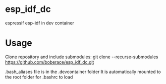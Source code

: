 # esp_idf_dc
espressif esp-idf in dev container

# Usage

Clone repository and include submodules:
git clone --recurse-submodules https://github.com/boberace/esp_idf_dc.git

.bash_aliases file is in the .devcontainer folder It is automatically mounted to the root folder for .bashrc to load